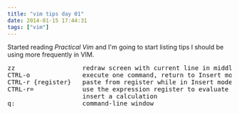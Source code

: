 ```yaml
---
title: "vim tips day 01"
date: 2014-01-15 17:44:31
tags: ["vim"]
---
```


<p>
Started reading <i>Practical Vim</i> and I'm going to start listing tips I should be using more frequently in VIM.

<pre>
zz                  redraw screen with current line in middle 
CTRL-o              execute one command, return to Insert mode
CTRL-r {register}   paste from register while in Insert mode 
CTRL-r=             use the expression register to evaluate and 
                    insert a calculation           
q:                  command-line window
</pre>
</p>
